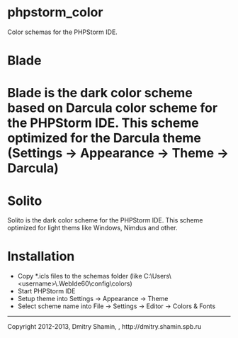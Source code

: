 phpstorm_color
==============

Color schemas for the PHPStorm IDE.

<h1>Blade<h1>
<p>Blade is the dark color scheme based on Darcula color scheme for the PHPStorm IDE. This scheme optimized for the
Darcula theme (Settings -> Appearance -> Theme -> Darcula)
<h1>Solito</h1> 
Solito is the dark color scheme for the PHPStorm IDE. This scheme optimized for light thems like Windows, Nimdus and other.
<h1>Installation</h1>
<ul>
  <li>Copy *.icls files to the schemas folder (like C:\Users\&lt;username&gt;\.WebIde60\config\colors)</li>
  <li>Start PHPStorm IDE</li>
  <li>Setup theme into Settings -> Appearance -> Theme</li>
  <li>Select scheme name into File -> Settings -> Editor -> Colors & Fonts</li>
</ul>
<hr>
Copyright 2012-2013, Dmitry Shamin, <dmitry.shamin@gmail.com>, http://dmitry.shamin.spb.ru
